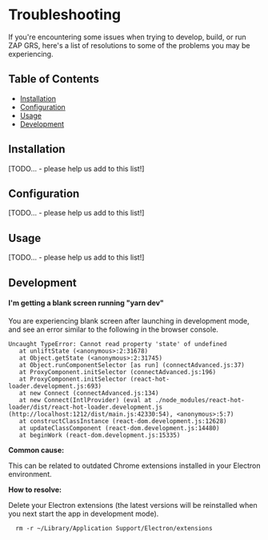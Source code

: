 # Troubleshooting

If you're encountering some issues when trying to develop, build, or run ZAP GRS, here's a list of resolutions to some of the problems you may be experiencing.

## Table of Contents

- [Installation](#installation)
- [Configuration](#configuration)
- [Usage](#usage)
- [Development](#development)

## Installation

[TODO... - please help us add to this list!]

## Configuration

[TODO... - please help us add to this list!]

## Usage

[TODO... - please help us add to this list!]

## Development

#### I'm getting a blank screen running "yarn dev"

You are experiencing blank screen after launching in development mode, and see an error similar to the following in the browser console.

```
Uncaught TypeError: Cannot read property 'state' of undefined
   at unliftState (<anonymous>:2:31678)
   at Object.getState (<anonymous>:2:31745)
   at Object.runComponentSelector [as run] (connectAdvanced.js:37)
   at ProxyComponent.initSelector (connectAdvanced.js:196)
   at ProxyComponent.initSelector (react-hot-loader.development.js:693)
   at new Connect (connectAdvanced.js:134)
   at new Connect(IntlProvider) (eval at ./node_modules/react-hot-loader/dist/react-hot-loader.development.js (http://localhost:1212/dist/main.js:42330:54), <anonymous>:5:7)
   at constructClassInstance (react-dom.development.js:12628)
   at updateClassComponent (react-dom.development.js:14480)
   at beginWork (react-dom.development.js:15335)
```

**Common cause:**

This can be related to outdated Chrome extensions installed in your Electron environment.

**How to resolve:**

Delete your Electron extensions (the latest versions will be reinstalled when you next start the app in development mode).

```
  rm -r ~/Library/Application Support/Electron/extensions
```
